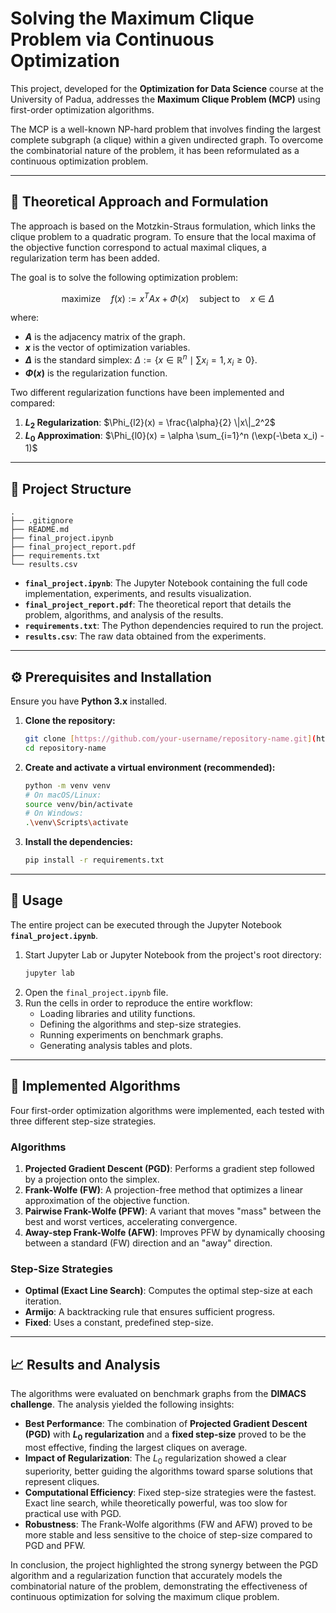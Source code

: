 # Solving the Maximum Clique Problem via Continuous Optimization

This project, developed for the **Optimization for Data Science** course at the University of Padua, addresses the **Maximum Clique Problem (MCP)** using first-order optimization algorithms.

The MCP is a well-known NP-hard problem that involves finding the largest complete subgraph (a clique) within a given undirected graph. To overcome the combinatorial nature of the problem, it has been reformulated as a continuous optimization problem.

---

## 📖 Theoretical Approach and Formulation

The approach is based on the Motzkin-Straus formulation, which links the clique problem to a quadratic program. To ensure that the local maxima of the objective function correspond to actual maximal cliques, a regularization term has been added.

The goal is to solve the following optimization problem:

$$
\text{maximize} \quad f(x) := x^T A x + \Phi(x) \quad \text{subject to} \quad x \in \Delta
$$

where:
-   **$A$** is the adjacency matrix of the graph.
-   **$x$** is the vector of optimization variables.
-   **$\Delta$** is the standard simplex: $\Delta := \{x \in \mathbb{R}^n \mid \sum x_i = 1, x_i \geq 0\}$.
-   **$\Phi(x)$** is the regularization function.

Two different regularization functions have been implemented and compared:
1.  **$L_2$ Regularization**: $\Phi_{l2}(x) = \frac{\alpha}{2} \|x\|_2^2$
2.  **$L_0$ Approximation**: $\Phi_{l0}(x) = \alpha \sum_{i=1}^n (\exp(-\beta x_i) - 1)$

---

## 📂 Project Structure

```
.
├── .gitignore
├── README.md
├── final_project.ipynb
├── final_project_report.pdf
├── requirements.txt
└── results.csv
```

-   **`final_project.ipynb`**: The Jupyter Notebook containing the full code implementation, experiments, and results visualization.
-   **`final_project_report.pdf`**: The theoretical report that details the problem, algorithms, and analysis of the results.
-   **`requirements.txt`**: The Python dependencies required to run the project.
-   **`results.csv`**: The raw data obtained from the experiments.

---

## ⚙️ Prerequisites and Installation

Ensure you have **Python 3.x** installed.

1.  **Clone the repository:**
    ```bash
    git clone [https://github.com/your-username/repository-name.git](https://github.com/your-username/repository-name.git)
    cd repository-name
    ```

2.  **Create and activate a virtual environment (recommended):**
    ```bash
    python -m venv venv
    # On macOS/Linux:
    source venv/bin/activate
    # On Windows:
    .\venv\Scripts\activate
    ```

3.  **Install the dependencies:**
    ```bash
    pip install -r requirements.txt
    ```

---

## 🚀 Usage

The entire project can be executed through the Jupyter Notebook **`final_project.ipynb`**.

1.  Start Jupyter Lab or Jupyter Notebook from the project's root directory:
    ```bash
    jupyter lab
    ```
2.  Open the `final_project.ipynb` file.
3.  Run the cells in order to reproduce the entire workflow:
    * Loading libraries and utility functions.
    * Defining the algorithms and step-size strategies.
    * Running experiments on benchmark graphs.
    * Generating analysis tables and plots.

---

## 🤖 Implemented Algorithms

Four first-order optimization algorithms were implemented, each tested with three different step-size strategies.

### Algorithms
1.  **Projected Gradient Descent (PGD)**: Performs a gradient step followed by a projection onto the simplex.
2.  **Frank-Wolfe (FW)**: A projection-free method that optimizes a linear approximation of the objective function.
3.  **Pairwise Frank-Wolfe (PFW)**: A variant that moves "mass" between the best and worst vertices, accelerating convergence.
4.  **Away-step Frank-Wolfe (AFW)**: Improves PFW by dynamically choosing between a standard (FW) direction and an "away" direction.

### Step-Size Strategies
* **Optimal (Exact Line Search)**: Computes the optimal step-size at each iteration.
* **Armijo**: A backtracking rule that ensures sufficient progress.
* **Fixed**: Uses a constant, predefined step-size.

---

## 📈 Results and Analysis

The algorithms were evaluated on benchmark graphs from the **DIMACS challenge**. The analysis yielded the following insights:

* **Best Performance**: The combination of **Projected Gradient Descent (PGD)** with **$L_0$ regularization** and a **fixed step-size** proved to be the most effective, finding the largest cliques on average.
* **Impact of Regularization**: The $L_0$ regularization showed a clear superiority, better guiding the algorithms toward sparse solutions that represent cliques.
* **Computational Efficiency**: Fixed step-size strategies were the fastest. Exact line search, while theoretically powerful, was too slow for practical use with PGD.
* **Robustness**: The Frank-Wolfe algorithms (FW and AFW) proved to be more stable and less sensitive to the choice of step-size compared to PGD and PFW.

In conclusion, the project highlighted the strong synergy between the PGD algorithm and a regularization function that accurately models the combinatorial nature of the problem, demonstrating the effectiveness of continuous optimization for solving the maximum clique problem.
